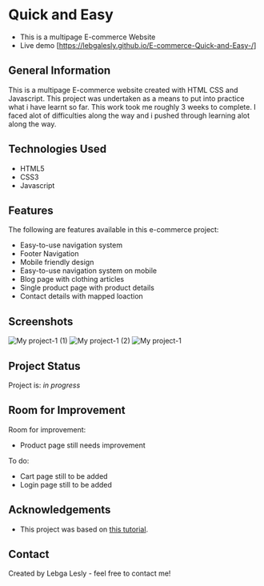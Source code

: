# Quick and Easy
- This is a multipage E-commerce Website
- Live demo [https://lebgalesly.github.io/E-commerce-Quick-and-Easy-/]

## General Information
This is a multipage E-commerce website created with HTML CSS and Javascript.
This project was undertaken as a means to put into practice what i have learnt so far. 
This work took me roughly 3 weeks to complete. I faced alot of difficulties along the way and 
i pushed through learning alot along the way.


## Technologies Used
- HTML5
- CSS3
- Javascript


## Features
The following are features available in this e-commerce project:
- Easy-to-use navigation system
- Footer Navigation
- Mobile friendly design
- Easy-to-use navigation system on mobile
- Blog page with clothing articles
- Single product page with product details
- Contact details with mapped loaction

## Screenshots
![My project-1 (1)](https://github.com/LebgaLesly/E-commerce-Quick-and-Easy-/assets/137516669/bbad50aa-a071-4cbf-bc4b-0dda23400b00)
![My project-1 (2)](https://github.com/LebgaLesly/E-commerce-Quick-and-Easy-/assets/137516669/ba32b379-bf6d-4e67-880b-e5f913654b61)
![My project-1](https://github.com/LebgaLesly/E-commerce-Quick-and-Easy-/assets/137516669/3449b3ce-96dd-4e89-bbde-3a212673c244)


## Project Status
Project is: _in progress_ 


## Room for Improvement

Room for improvement:
- Product page still needs improvement

To do:
- Cart page still to be added
- Login page still to be added


## Acknowledgements
- This project was based on [this tutorial](https://www.youtube.com/watch?v=P8YuWEkTeuE&t=711s).


## Contact
Created by Lebga Lesly - feel free to contact me!
